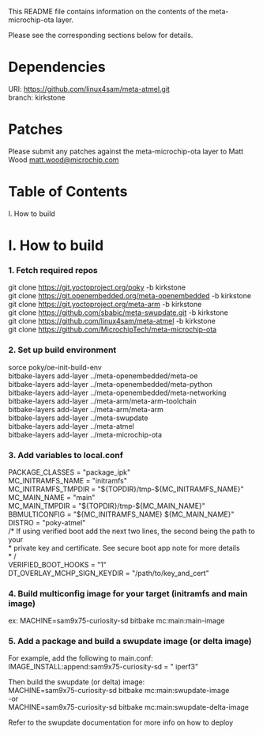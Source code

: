 This README file contains information on the contents of the meta-microchip-ota layer.

Please see the corresponding sections below for details.

Dependencies
============

  URI: https://github.com/linux4sam/meta-atmel.git \
  branch: kirkstone

Patches
=======

Please submit any patches against the meta-microchip-ota layer to Matt Wood <matt.wood@microchip.com>

Table of Contents
=================

  I. How to build


I. How to build
=================================================

### 1. Fetch required repos
   git clone https://git.yoctoproject.org/poky -b kirkstone \
   git clone https://git.openembedded.org/meta-openembedded -b kirkstone \
   git clone https://git.yoctoproject.org/meta-arm -b kirkstone \
   git clone https://github.com/sbabic/meta-swupdate.git -b kirkstone \
   git clone https://github.com/linux4sam/meta-atmel -b kirkstone \
   git clone https://github.com/MicrochipTech/meta-microchip-ota

### 2. Set up build environment
   sorce poky/oe-init-build-env \
   bitbake-layers add-layer ../meta-openembedded/meta-oe \
   bitbake-layers add-layer ../meta-openembedded/meta-python \
   bitbake-layers add-layer ../meta-openembedded/meta-networking \
   bitbake-layers add-layer ../meta-arm/meta-arm-toolchain \
   bitbake-layers add-layer ../meta-arm/meta-arm \
   bitbake-layers add-layer ../meta-swupdate \
   bitbake-layers add-layer ../meta-atmel \
   bitbake-layers add-layer ../meta-microchip-ota

### 3. Add variables to local.conf
   PACKAGE_CLASSES = "package_ipk" \
   MC_INITRAMFS_NAME = "initramfs" \
   MC_INITRAMFS_TMPDIR = "\${TOPDIR}/tmp-\${MC_INITRAMFS_NAME}" \
   MC_MAIN_NAME = "main" \
   MC_MAIN_TMPDIR = "\${TOPDIR}/tmp-${MC_MAIN_NAME}" \
   BBMULTICONFIG = "\${MC_INITRAMFS_NAME} ${MC_MAIN_NAME}" \
   DISTRO = "poky-atmel" \
   /* If using verified boot add the next two lines, the second being the path to your \
    * private key and certificate.  See secure boot app note for more details \
    * / \
   VERIFIED_BOOT_HOOKS = "1" \
   DT_OVERLAY_MCHP_SIGN_KEYDIR = "/path/to/key_and_cert"

### 4. Build multiconfig image for your target (initramfs and main image)
   ex: MACHINE=sam9x75-curiosity-sd bitbake mc:main:main-image

### 5. Add a package and build a swupdate image (or delta image)
   For example, add the following to main.conf: \
   IMAGE_INSTALL:append:sam9x75-curiosity-sd = " iperf3" 

   Then build the swupdate (or delta) image: \
   MACHINE=sam9x75-curiosity-sd bitbake mc:main:swupdate-image \
      -or \
   MACHINE=sam9x75-curiosity-sd bitbake mc:main:swupdate-delta-image

   Refer to the swupdate documentation for more info on how to deploy